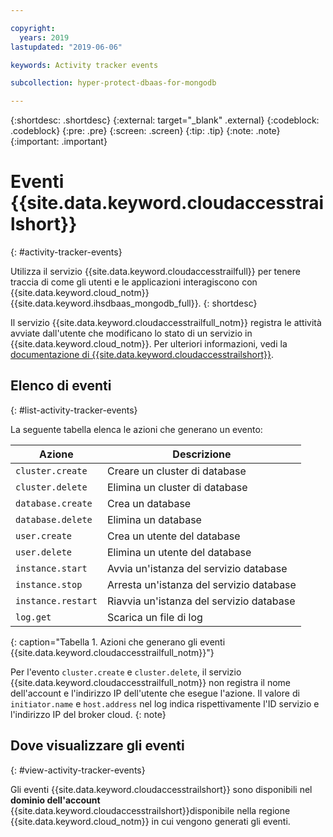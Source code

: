 ```yaml
---

copyright:
  years: 2019
lastupdated: "2019-06-06"

keywords: Activity tracker events

subcollection: hyper-protect-dbaas-for-mongodb

---
```


{:shortdesc: .shortdesc}
{:external: target="_blank" .external}
{:codeblock: .codeblock}
{:pre: .pre}
{:screen: .screen}
{:tip: .tip}
{:note: .note}
{:important: .important}

# Eventi {{site.data.keyword.cloudaccesstrailshort}}
{: #activity-tracker-events}

Utilizza il servizio {{site.data.keyword.cloudaccesstrailfull}} per tenere traccia di come gli utenti e le applicazioni interagiscono con {{site.data.keyword.cloud_notm}} {{site.data.keyword.ihsdbaas_mongodb_full}}.
{: shortdesc}

Il servizio {{site.data.keyword.cloudaccesstrailfull_notm}} registra le attività avviate dall'utente che modificano lo stato di un servizio in {{site.data.keyword.cloud_notm}}. Per ulteriori informazioni, vedi la [documentazione di {{site.data.keyword.cloudaccesstrailshort}}](/docs/services/Activity-Tracker-with-LogDNA?topic=logdnaat-getting-started).

## Elenco di eventi
{: #list-activity-tracker-events}

La seguente tabella elenca le azioni che generano un evento:

| Azione                 | Descrizione                               |
| ---------------------- | ----------------------------------------- |
| `cluster.create` | Creare un cluster di database                 |
| `cluster.delete` | Elimina un cluster di database                 |
| `database.create` | Crea un database                  |
| `database.delete` | Elimina un database                  |
| `user.create`     | Crea un utente del database                    |
| `user.delete`     | Elimina un utente del database                    |
| `instance.start` | Avvia un'istanza del servizio database         |
| `instance.stop`  | Arresta un'istanza del servizio database          |
| `instance.restart`  | Riavvia un'istanza del servizio database          |
| `log.get`       | Scarica un file di log |
{: caption="Tabella 1. Azioni che generano gli eventi {{site.data.keyword.cloudaccesstrailfull_notm}}"}

Per l'evento `cluster.create` e `cluster.delete`, il servizio {{site.data.keyword.cloudaccesstrailfull_notm}} non registra il nome dell'account e l'indirizzo IP dell'utente che esegue l'azione. Il valore di `initiator.name` e `host.address` nel log indica rispettivamente l'ID servizio e l'indirizzo IP del broker cloud.
{: note}

## Dove visualizzare gli eventi
{: #view-activity-tracker-events}

<!-- Option 2: Add the following sentence if your service sends events to the account domain. -->

Gli eventi {{site.data.keyword.cloudaccesstrailshort}} sono disponibili nel **dominio dell'account** {{site.data.keyword.cloudaccesstrailshort}}disponibile nella regione {{site.data.keyword.cloud_notm}} in cui vengono generati gli eventi.
